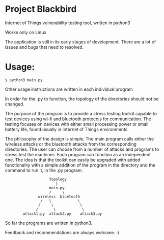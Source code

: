 # Project Blackbird

Internet of Things vulnerability testing tool, written in python3

Works only on Linux

The application is still in its early stages of development.
There are a lot of issues and bugs that need to resolved.

# Usage: 
    $ python3 main.py

Other usage instructions are written in each individual program

In order for the .py to function, the topology of the directories should not be changed.

The purpose of the program is to provide a stress testing toolkit capable to
test devices using wi-fi and bluetooth protocols for communication.
The testing focuses on devices with either small processing power or small
battery life, found usually in Internet of Things environments.

The philosophy of the design is simple. The main program calls either the
wireless attacks or the bluetooth attacks from the corresponding directories.
The user can choose from a number of attacks and programs to stress test the
machines. Each program can function as an independent one. The idea is that the
toolkit can easily be upgraded with added functionality with a simple addition of the
program in the directory and the command to run it, in the .py program.

                        Topology
                           |
                        main.py
                        /     \
                   wireless  bluetooth
                    /   \            \
                   /     \            \
                  /       \            \
            attack1.py  attack2.py    attack3.py

So far the programs are written in python3.

Feedback and recommendations are always welcome. :)
